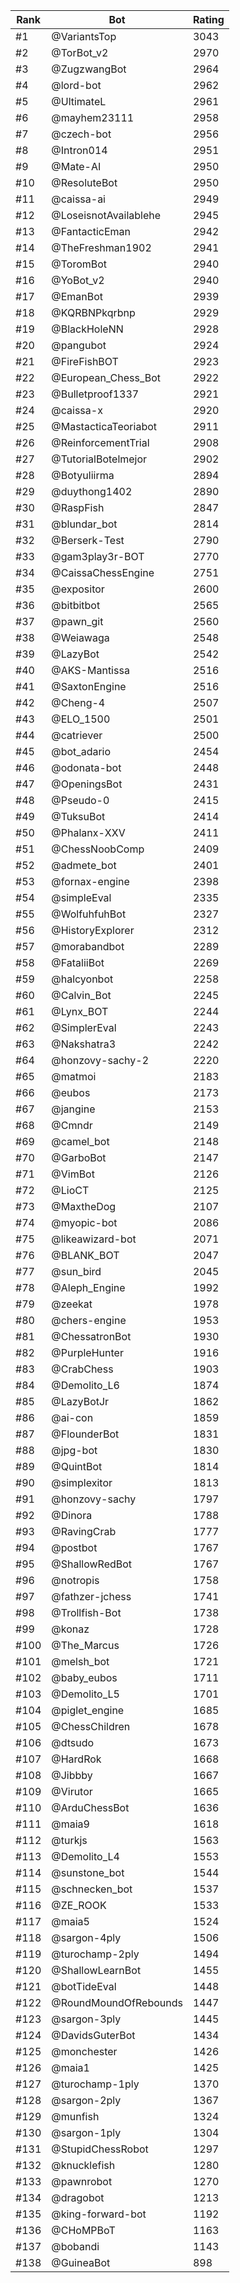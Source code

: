 Rank|Bot|Rating
---|---|---
#1|@VariantsTop|3043
#2|@TorBot_v2|2970
#3|@ZugzwangBot|2964
#4|@lord-bot|2962
#5|@UltimateL|2961
#6|@mayhem23111|2958
#7|@czech-bot|2956
#8|@Intron014|2951
#9|@Mate-AI|2950
#10|@ResoluteBot|2950
#11|@caissa-ai|2949
#12|@LoseisnotAvailablehe|2945
#13|@FantacticEman|2942
#14|@TheFreshman1902|2941
#15|@ToromBot|2940
#16|@YoBot_v2|2940
#17|@EmanBot|2939
#18|@KQRBNPkqrbnp|2929
#19|@BlackHoleNN|2928
#20|@pangubot|2924
#21|@FireFishBOT|2923
#22|@European_Chess_Bot|2922
#23|@Bulletproof1337|2921
#24|@caissa-x|2920
#25|@MastacticaTeoriabot|2911
#26|@ReinforcementTrial|2908
#27|@TutorialBotelmejor|2902
#28|@Botyuliirma|2894
#29|@duythong1402|2890
#30|@RaspFish|2847
#31|@blundar_bot|2814
#32|@Berserk-Test|2790
#33|@gam3play3r-BOT|2770
#34|@CaissaChessEngine|2751
#35|@expositor|2600
#36|@bitbitbot|2565
#37|@pawn_git|2560
#38|@Weiawaga|2548
#39|@LazyBot|2542
#40|@AKS-Mantissa|2516
#41|@SaxtonEngine|2516
#42|@Cheng-4|2507
#43|@ELO_1500|2501
#44|@catriever|2500
#45|@bot_adario|2454
#46|@odonata-bot|2448
#47|@OpeningsBot|2431
#48|@Pseudo-0|2415
#49|@TuksuBot|2414
#50|@Phalanx-XXV|2411
#51|@ChessNoobComp|2409
#52|@admete_bot|2401
#53|@fornax-engine|2398
#54|@simpleEval|2335
#55|@WolfuhfuhBot|2327
#56|@HistoryExplorer|2312
#57|@morabandbot|2289
#58|@FataliiBot|2269
#59|@halcyonbot|2258
#60|@Calvin_Bot|2245
#61|@Lynx_BOT|2244
#62|@SimplerEval|2243
#63|@Nakshatra3|2242
#64|@honzovy-sachy-2|2220
#65|@matmoi|2183
#66|@eubos|2173
#67|@jangine|2153
#68|@Cmndr|2149
#69|@camel_bot|2148
#70|@GarboBot|2147
#71|@VimBot|2126
#72|@LioCT|2125
#73|@MaxtheDog|2107
#74|@myopic-bot|2086
#75|@likeawizard-bot|2071
#76|@BLANK_BOT|2047
#77|@sun_bird|2045
#78|@Aleph_Engine|1992
#79|@zeekat|1978
#80|@chers-engine|1953
#81|@ChessatronBot|1930
#82|@PurpleHunter|1916
#83|@CrabChess|1903
#84|@Demolito_L6|1874
#85|@LazyBotJr|1862
#86|@ai-con|1859
#87|@FlounderBot|1831
#88|@jpg-bot|1830
#89|@QuintBot|1814
#90|@simplexitor|1813
#91|@honzovy-sachy|1797
#92|@Dinora|1788
#93|@RavingCrab|1777
#94|@postbot|1767
#95|@ShallowRedBot|1767
#96|@notropis|1758
#97|@fathzer-jchess|1741
#98|@Trollfish-Bot|1738
#99|@konaz|1728
#100|@The_Marcus|1726
#101|@melsh_bot|1721
#102|@baby_eubos|1711
#103|@Demolito_L5|1701
#104|@piglet_engine|1685
#105|@ChessChildren|1678
#106|@dtsudo|1673
#107|@HardRok|1668
#108|@Jibbby|1667
#109|@Virutor|1665
#110|@ArduChessBot|1636
#111|@maia9|1618
#112|@turkjs|1563
#113|@Demolito_L4|1553
#114|@sunstone_bot|1544
#115|@schnecken_bot|1537
#116|@ZE_ROOK|1533
#117|@maia5|1524
#118|@sargon-4ply|1506
#119|@turochamp-2ply|1494
#120|@ShallowLearnBot|1455
#121|@botTideEval|1448
#122|@RoundMoundOfRebounds|1447
#123|@sargon-3ply|1445
#124|@DavidsGuterBot|1434
#125|@monchester|1426
#126|@maia1|1425
#127|@turochamp-1ply|1370
#128|@sargon-2ply|1367
#129|@munfish|1324
#130|@sargon-1ply|1304
#131|@StupidChessRobot|1297
#132|@knucklefish|1280
#133|@pawnrobot|1270
#134|@dragobot|1213
#135|@king-forward-bot|1192
#136|@CHoMPBoT|1163
#137|@bobandi|1143
#138|@GuineaBot|898
